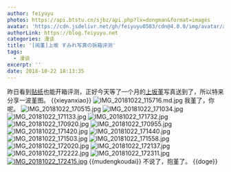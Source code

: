 ```yaml
---
author: feiyuyu
photos: https://api.btstu.cn/sjbz/api.php?lx=dongman&format=images
avatar: 'https://cdn.jsdelivr.net/gh/feiyuyu0503/cdn@4.0.0/img/avatar/avater.jpg'
authorLink: https://blog.feiyuyu.net
categories: 漫谈
title: '[阅堇]上坂 すみれ写真の拆箱评测'
tags:
  - 漫谈
excerpt: ''
date: 2018-10-22 18:13:35
---
```


昨日看到[贴纸](https://www.cokemine.com/stickermule-1.html "贴纸")也能开箱评测，正好今天等了一个月的[上坂堇](https://zh.moegirl.org/zh-hans/%E4%B8%8A%E5%9D%82%E5%A0%87 "上坂堇")写真送到了，所以特来分享一波堇图。 {{xieyanxiao}} ![IMG_20181022_115716.md.jpg](https://img.imjad.cn/images/2018/10/22/IMG_20181022_115716.md.jpg) 我堇了，你呢。 ![IMG_20181022_170515.jpg](https://i.loli.net/2018/10/22/5bcd9da55ca11.jpg) ![IMG_20181022_171034.jpg](https://img.imjad.cn/images/2018/10/22/IMG_20181022_171034.jpg) ![IMG_20181022_171133.jpg](https://img.imjad.cn/images/2018/10/22/IMG_20181022_171133.jpg) ![IMG_20181022_171732.jpg](https://i.loli.net/2018/10/22/5bcd9eefea0b0.jpg) ![IMG_20181022_170920.jpg](https://i.loli.net/2018/10/22/5bcd9fab51518.jpg) ![IMG_20181022_170955.jpg](https://img.imjad.cn/images/2018/10/22/IMG_20181022_170955.jpg) ![IMG_20181022_171420.jpg](https://img.imjad.cn/images/2018/10/22/IMG_20181022_171420.jpg) ![IMG_20181022_171440.jpg](https://img.imjad.cn/images/2018/10/22/IMG_20181022_171440.jpg) ![IMG_20181022_171503.jpg](https://img.imjad.cn/images/2018/10/22/IMG_20181022_171503.jpg) ![IMG_20181022_171558.jpg](https://img.imjad.cn/images/2018/10/22/IMG_20181022_171558.jpg) ![IMG_20181022_172020.jpg](https://img.imjad.cn/images/2018/10/22/IMG_20181022_172020.jpg) ![IMG_20181022_172137.jpg](https://i.loli.net/2018/10/22/5bcda094b9aa9.jpg) ![IMG_20181022_172222.jpg](https://img.imjad.cn/images/2018/10/22/IMG_20181022_172222.jpg) ![IMG_20181022_172311.jpg](https://img.imjad.cn/images/2018/10/22/IMG_20181022_172311.jpg) [![IMG_20181022_172415.jpg](https://i.loli.net/2018/10/22/5bcda15781ea4.jpg)](https://i.loli.net/2018/10/22/5bcda15781ea4.jpg) {{mudengkoudai}} 不说了，抱堇了。 {{doge}}
